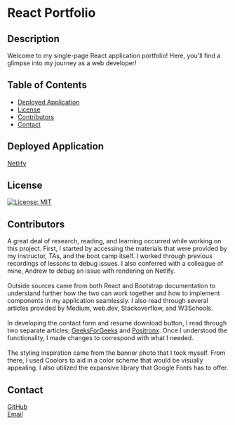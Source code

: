 # React Portfolio

## Description
Welcome to my single-page React application portfolio! Here, you'll find a glimpse into my journey as a web developer!

  
## Table of Contents
- [Deployed Application](#deployed-application)
- [License](#license)
- [Contributors](#contributors)
- [Contact](#contact)
  
## Deployed Application
[Netlify](https://zippy-khapse-ca24f5.netlify.app/)

## License
[![License: MIT](https://img.shields.io/badge/License-MIT-yellow.svg)](https://opensource.org/licenses/MIT)

## Contributors
A great deal of research, reading, and learning occurred while working on this project. First, I started by accessing the materials that were provided by my instructor, TAs, and the boot camp itself. I worked through previous recordings of lessons to debug issues. I also conferred with a colleague of mine, Andrew to debug an issue with rendering on Netlify.
<br>
<br>
Outside sources came from both React and Bootstrap documentation to understand further how the two can work together and how to implement components in my application seamlessly. I also read through several articles provided by Medium, web.dev, Stackoverflow, and W3Schools. 
<br>
<br>
In developing the contact form and resume download button, I read through two separate articles; [GeeksForGeeks](https://www.geeksforgeeks.org/how-to-download-pdf-file-in-reactjs/) and [Positronx](https://www.positronx.io/how-to-build-a-simple-contact-form-in-react-js-app/). Once I understood the functionality, I made changes to correspond with what I needed.
<br>
<br>
The styling inspiration came from the banner photo that I took myself. From there, I used Coolors to aid in a color scheme that would be visually appealing. I also utilized the expansive library that Google Fonts has to offer.

## Contact
[GitHub](https://github.com/Prototype1309)
<br>
[Email](simo.hourri@gmail.com)